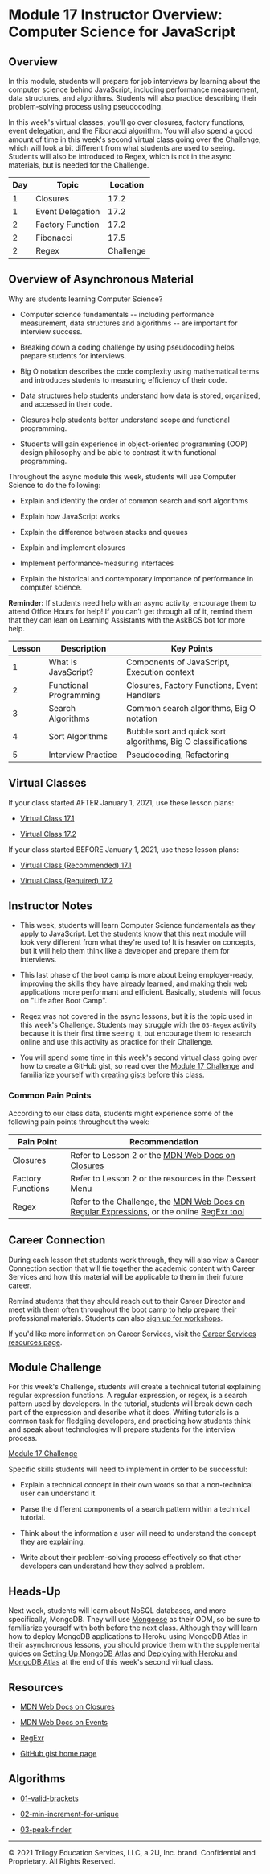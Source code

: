 # Module 17 Instructor Overview: Computer Science for JavaScript

## Overview

In this module, students will prepare for job interviews by learning about the computer science behind JavaScript, including performance measurement, data structures, and algorithms. Students will also practice describing their problem-solving process using pseudocoding.

In this week's virtual classes, you'll go over closures, factory functions, event delegation, and the Fibonacci algorithm. You will also spend a good amount of time in this week's second virtual class going over the Challenge, which will look a bit different from what students are used to seeing. Students will also be introduced to Regex, which is not in the async materials, but is needed for the Challenge.

| Day  | Topic              | Location     |
| ---  | ---                | ---          |
| 1    | Closures           | 17.2         |
| 1    | Event Delegation   | 17.2         |
| 2    | Factory Function   | 17.2         |
| 2    | Fibonacci          | 17.5         |
| 2    | Regex              | Challenge    |

## Overview of Asynchronous Material 

Why are students learning Computer Science?

* Computer science fundamentals -- including performance measurement, data structures and algorithms --  are important for interview success.

* Breaking down a coding challenge by using pseudocoding helps prepare students for interviews.

* Big O notation describes the code complexity using mathematical terms and introduces students to measuring efficiency of their code.

* Data structures help students understand how data is stored, organized, and accessed in their code.

* Closures help students better understand scope and functional programming.

* Students will gain experience in object-oriented programming (OOP) design philosophy and be able to contrast it with functional programming.

Throughout the async module this week, students will use Computer Science to do the following:

* Explain and identify the order of common search and sort algorithms

* Explain how JavaScript works

* Explain the difference between stacks and queues

* Explain and implement closures

* Implement performance-measuring interfaces

* Explain the historical and contemporary importance of performance in computer science.

**Reminder:** If students need help with an async activity, encourage them to attend Office Hours for help! If you can’t get through all of it, remind them that they can lean on Learning Assistants with the AskBCS bot for more help.

| Lesson           | Description            | Key Points                                                   |
| ---              | ---                    | ---                                                          |
| 1                | What Is JavaScript?    | Components of JavaScript, Execution context                  |
| 2                | Functional Programming | Closures, Factory Functions, Event Handlers                  |
| 3                | Search Algorithms      | Common search algorithms, Big O notation                     |
| 4                | Sort Algorithms        | Bubble sort and quick sort algorithms, Big O classifications |
| 5                | Interview Practice     | Pseudocoding, Refactoring                                    |

## Virtual Classes

If your class started AFTER January 1, 2021, use these lesson plans:

* [Virtual Class 17.1](./17.1-REQUIRED.md)

* [Virtual Class 17.2](./17.2-REQUIRED.md)

If your class started BEFORE January 1, 2021, use these lesson plans:

* [Virtual Class (Recommended) 17.1](./17.1-RECOMMENDED.md)

* [Virtual Class (Required) 17.2](./17.2-REQUIRED.md)

## Instructor Notes

* This week, students will learn Computer Science fundamentals as they apply to JavaScript. Let the students know that this next module will look very different from what they're used to! It is heavier on concepts, but it will help them think like a developer and prepare them for interviews. 

* This last phase of the boot camp is more about being employer-ready, improving the skills they have already learned, and making their web applications more performant and efficient. Basically, students will focus on "Life after Boot Camp". 

* Regex was not covered in the async lessons, but it is the topic used in this week's Challenge. Students may struggle with the `05-Regex` activity because it is their first time seeing it, but encourage them to research online and use this activity as practice for their Challenge.

* You will spend some time in this week's second virtual class going over how to create a GitHub gist, so read over the [Module 17 Challenge](../../01-Class-Content/17-CS/02-Challenge) and familiarize yourself with [creating gists](https://help.github.com/en/github/writing-on-github/creating-gists) before this class. 


### Common Pain Points

According to our class data, students might experience some of the following pain points throughout the week:

| Pain Point                          | Recommendation       |
| ---                                 | ---                  |
| Closures | Refer to Lesson 2 or the [MDN Web Docs on Closures](https://developer.mozilla.org/en-US/docs/Web/JavaScript/Closures) |
| Factory Functions | Refer to Lesson 2 or the resources in the Dessert Menu|
| Regex | Refer to the Challenge, the [MDN Web Docs on Regular Expressions](https://developer.mozilla.org/en-US/docs/Web/JavaScript/Guide/Regular_Expressions), or the online [RegExr tool](https://regexr.com/)|

## Career Connection

During each lesson that students work through, they will also view a Career Connection section that will tie together the academic content with Career Services and how this material will be applicable to them in their future career.

Remind students that they should reach out to their Career Director and meet with them often throughout the boot camp to help prepare their professional materials. Students can also [sign up for workshops](https://careerservicesonlineevents.splashthat.com/).

If you'd like more information on Career Services, visit the [Career Services resources page](https://mycareerspot.org/).

## Module Challenge

For this week's Challenge, students will create a technical tutorial explaining regular expression functions. A regular expression, or regex, is a search pattern used by developers. In the tutorial, students will break down each part of the expression and describe what it does. Writing tutorials is a common task for fledgling developers, and practicing how students think and speak about technologies will prepare students for the interview process.

[Module 17 Challenge](../../01-Class-Content/17-CS/02-Challenge)

Specific skills students will need to implement in order to be successful:

* Explain a technical concept in their own words so that a non-technical user can understand it.

* Parse the different components of a search pattern within a technical tutorial.

* Think about the information a user will need to understand the concept they are explaining.

* Write about their problem-solving process effectively so that other developers can understand how they solved a problem.

## Heads-Up

Next week, students will learn about NoSQL databases, and more specifically, MongoDB. They will use [Mongoose](https://mongoosejs.com/docs/) as their ODM, so be sure to familiarize yourself with both before the next class. Although they will learn how to deploy MongoDB applications to Heroku using MongoDB Atlas in their asynchronous lessons, you should provide them with the supplemental guides on [Setting Up MongoDB Atlas](../../01-Class-Content/18-NoSQL/04-Supplemental/MongoAtlas-Setup.md) and [Deploying with Heroku and MongoDB Atlas](../../01-Class-Content/18-NoSQL/04-Supplemental/MongoAtlas-Deploy.md) at the end of this week's second virtual class.

## Resources

* [MDN Web Docs on Closures](https://developer.mozilla.org/en-US/docs/Web/JavaScript/Closures)

* [MDN Web Docs on Events](https://developer.mozilla.org/en-US/docs/Learn/JavaScript/Building_blocks/Events)

* [RegExr](https://regexr.com/)

* [GitHub gist home page](https://gist.github.com/)

## Algorithms

* [01-valid-brackets](../../01-Class-Content/17-CS/03-Algorithms/01-valid-brackets)

* [02-min-increment-for-unique](../../01-Class-Content/17-CS/03-Algorithms/02-min-increment-for-unique)

* [03-peak-finder](../../01-Class-Content/17-CS/03-Algorithms/03-peak-finder)

---
© 2021 Trilogy Education Services, LLC, a 2U, Inc. brand.  Confidential and Proprietary.  All Rights Reserved.
